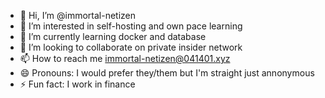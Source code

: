 - 👋 Hi, I’m @immortal-netizen
- 👀 I’m interested in self-hosting and own pace learning
- 🌱 I’m currently learning docker and database
- 💞️ I’m looking to collaborate on private insider network
- 📫 How to reach me immortal-netizen@041401.xyz
- 😄 Pronouns: I would prefer they/them but I'm straight just annonymous
- ⚡ Fun fact: I work in finance

<!---
immortal-netizen/immortal-netizen is a ✨ special ✨ repository because its `README.md` (this file) appears on your GitHub profile.
You can click the Preview link to take a look at your changes.
--->
